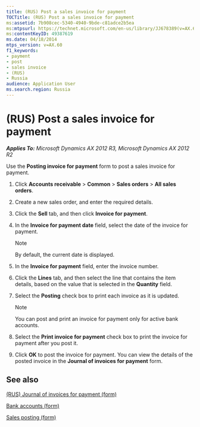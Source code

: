 ```yaml
---
title: (RUS) Post a sales invoice for payment
TOCTitle: (RUS) Post a sales invoice for payment
ms:assetid: 7b908cec-5340-4940-9bde-c81adce2b5ea
ms:mtpsurl: https://technet.microsoft.com/en-us/library/JJ678389(v=AX.60)
ms:contentKeyID: 49387619
ms.date: 04/18/2014
mtps_version: v=AX.60
f1_keywords:
- payment
- post
- sales invoice
- (RUS)
- Russia
audience: Application User
ms.search.region: Russia
---
```


# (RUS) Post a sales invoice for payment 


_**Applies To:** Microsoft Dynamics AX 2012 R3, Microsoft Dynamics AX 2012 R2_

Use the **Posting invoice for payment** form to post a sales invoice for payment.

1.  Click **Accounts receivable** \> **Common** \> **Sales orders** \> **All sales orders**.

2.  Create a new sales order, and enter the required details.

3.  Click the **Sell** tab, and then click **Invoice for payment**.

4.  In the **Invoice for payment date** field, select the date of the invoice for payment.
    

    > [!NOTE]
    > <P>By default, the current date is displayed.</P>



5.  In the **Invoice for payment** field, enter the invoice number.

6.  Click the **Lines** tab, and then select the line that contains the item details, based on the value that is selected in the **Quantity** field.

7.  Select the **Posting** check box to print each invoice as it is updated.
    

    > [!NOTE]
    > <P>You can post and print an invoice for payment only for active bank accounts.</P>



8.  Select the **Print invoice for payment** check box to print the invoice for payment after you post it.

9.  Click **OK** to post the invoice for payment. You can view the details of the posted invoice in the **Journal of invoices for payment** form.

## See also

[(RUS) Journal of invoices for payment (form)](https://technet.microsoft.com/en-us/library/jj733219\(v=ax.60\))

[Bank accounts (form)](https://technet.microsoft.com/en-us/library/aa587660\(v=ax.60\))

[Sales posting (form)](https://technet.microsoft.com/en-us/library/aa550287\(v=ax.60\))

  


